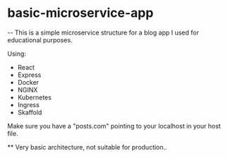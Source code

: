 # basic-microservice-app

-- This is a simple microservice structure for a blog app I used for educational purposes.

Using:
  - React
  - Express
  - Docker
  - NGINX
  - Kubernetes
  - Ingress
  - Skaffold

Make sure you have a "posts.com" pointing to your localhost in your host file.

** Very basic architecture, not suitable for production..
